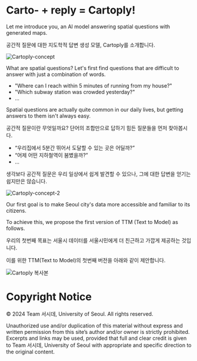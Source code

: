 # Carto- + reply = Cartoply!
Let me introduce you, an AI model answering spatial questions with generated maps.

공간적 질문에 대한 지도학적 답변 생성 모델, Cartoply를 소개합니다.

![Cartoply-concept](https://github.com/changhyeon743/Cartoply/assets/25363178/0e5cc1ff-99c0-4fcb-8f68-1e58dd8d15f6)

What are spatial questions? Let's first find questions that are difficult to answer with just a combination of words.

- "Where can I reach within 5 minutes of running from my house?"
- "Which subway station was crowded yesterday?"
- ...

Spatial questions are actually quite common in our daily lives, but getting answers to them isn't always easy.

공간적 질문이란 무엇일까요?
단어의 조합만으로 답하기 힘든 질문들을 먼저 찾아봅시다.

- “우리집에서 5분간 뛰어서 도달할 수 있는 곳은 어딜까?”
- “어제 어떤 지하철역이 붐볐을까?”
- ...

생각보다 공간적 질문은 우리 일상에서 쉽게 발견할 수 있으나, 그에 대한 답변을 얻기는 쉽지만은 않습니다.

![Cartoply-concept-2](https://github.com/changhyeon743/Cartoply/assets/25363178/51517f6c-c13d-4405-99d8-2f9b96c03c8c)


Our first goal is to make Seoul city's data more accessible and familiar to its citizens.

To achieve this, we propose the first version of TTM (Text to Model) as follows.


우리의 첫번째 목표는 서울시 데이터를 서울시민에게 더 친근하고 가깝게 제공하는 것입니다.

이를 위한 TTM(Text to Model)의 첫번째 버전을 아래와 같이 제안합니다.

![Cartoply 복사본](https://github.com/changhyeon743/Cartoply/assets/25363178/4696b6d8-c593-49db-8cb3-910644ddaf1c)

# Copyright Notice

© 2024 Team 서시데, University of Seoul. All rights reserved.

Unauthorized use and/or duplication of this material without express and written permission from this site’s author and/or owner is strictly prohibited. Excerpts and links may be used, provided that full and clear credit is given to Team 서시데, University of Seoul with appropriate and specific direction to the original content.

